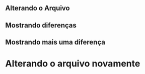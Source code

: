 ## Alterando o Arquivo
## Mostrando diferenças
## Mostrando mais uma diferença
<h1> Alterando o arquivo novamente</h1>